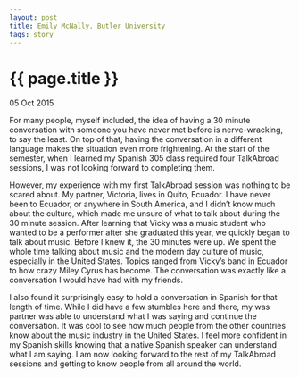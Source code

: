 ```yaml
---
layout: post
title: Emily McNally, Butler University
tags: story
---
```


# {{ page.title }}

05 Oct 2015

For many people, myself included, the idea of having a 30 minute conversation with someone you have never met before is nerve-wracking, to say the least.  On top of that, having the conversation in a different language makes the situation even more frightening. At the start of the semester, when I learned my Spanish 305 class required four TalkAbroad sessions, I was not looking forward to completing them.

However, my experience with my first TalkAbroad session was nothing to be scared about. My partner, Victoria, lives in Quito, Ecuador. I have never been to Ecuador, or anywhere in South America, and I didn’t know much about the culture, which made me unsure of what to talk about during the 30 minute session. After learning that Vicky was a music student who wanted to be a performer after she graduated this year, we quickly began to talk about music. Before I knew it, the 30 minutes were up. We spent the whole time talking about music and the modern day culture of music, especially in the United States. Topics ranged from Vicky’s band in Ecuador to how crazy Miley Cyrus has become. The conversation was exactly like a conversation I would have had with my friends.

I also found it surprisingly easy to hold a conversation in Spanish for that length of time. While I did have a few stumbles here and there, my was partner was able to understand what I was saying and continue the conversation. It was cool to see how much people from the other countries know about the music industry in the United States. I feel more confident in my Spanish skills knowing that a native Spanish speaker can understand what I am saying. I am now looking forward to the rest of my TalkAbroad sessions and getting to know people from all around the world.
